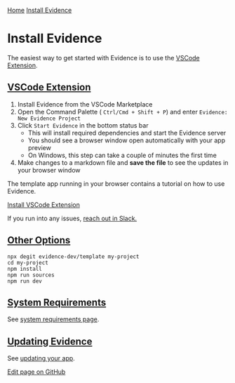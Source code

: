 [Home](https://docs.evidence.dev/) [Install Evidence](https://docs.evidence.dev/install-evidence)

# Install Evidence

The easiest way to get started with Evidence is to use the [VSCode Extension](vscode:extension/Evidence.evidence-vscode).

## [VSCode Extension](https://docs.evidence.dev/install-evidence\#vscode-extension)

1. Install Evidence from the VSCode Marketplace
2. Open the Command Palette ( `Ctrl/Cmd + Shift + P`) and enter `Evidence: New Evidence Project`
3. Click `Start Evidence` in the bottom status bar
   - This will install required dependencies and start the Evidence server
   - You should see a browser window open automatically with your app preview
   - On Windows, this step can take a couple of minutes the first time
4. Make changes to a markdown file and **save the file** to see the updates in your browser window

The template app running in your browser contains a tutorial on how to use Evidence.

[Install VSCode Extension](https://marketplace.visualstudio.com/items?itemName=Evidence.evidence-vscode)

If you run into any issues, [reach out in Slack.](https://slack.evidence.dev/)

## [Other Options](https://docs.evidence.dev/install-evidence\#other-options)

```text-sm shell
npx degit evidence-dev/template my-project
cd my-project
npm install
npm run sources
npm run dev
```

## [System Requirements](https://docs.evidence.dev/install-evidence\#system-requirements)

See [system requirements page](https://docs.evidence.dev/guides/system-requirements).

## [Updating Evidence](https://docs.evidence.dev/install-evidence\#updating-evidence)

See [updating your app](https://docs.evidence.dev/guides/updating-your-app).

[Edit page on GitHub](https://github.com/evidence-dev/evidence/edit/next/sites/docs/pages/install-evidence/index.md)
